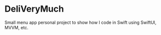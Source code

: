 # DeliVeryMuch
Small menu app personal project to show how I code in Swift using SwiftUI, MVVM, etc.
